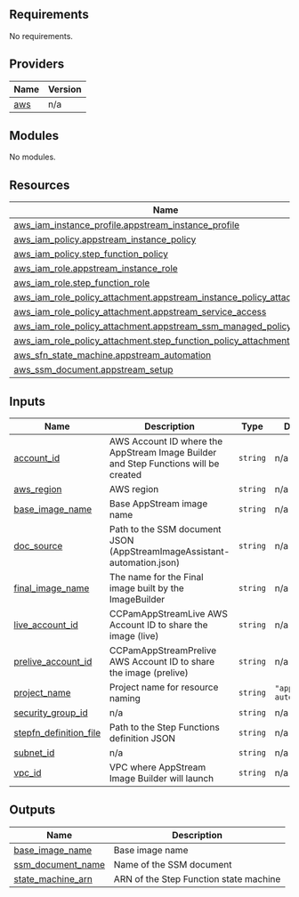 <!-- BEGIN_TF_DOCS -->
## Requirements

No requirements.

## Providers

| Name | Version |
|------|---------|
| <a name="provider_aws"></a> [aws](#provider\_aws) | n/a |

## Modules

No modules.

## Resources

| Name | Type |
|------|------|
| [aws_iam_instance_profile.appstream_instance_profile](https://registry.terraform.io/providers/hashicorp/aws/latest/docs/resources/iam_instance_profile) | resource |
| [aws_iam_policy.appstream_instance_policy](https://registry.terraform.io/providers/hashicorp/aws/latest/docs/resources/iam_policy) | resource |
| [aws_iam_policy.step_function_policy](https://registry.terraform.io/providers/hashicorp/aws/latest/docs/resources/iam_policy) | resource |
| [aws_iam_role.appstream_instance_role](https://registry.terraform.io/providers/hashicorp/aws/latest/docs/resources/iam_role) | resource |
| [aws_iam_role.step_function_role](https://registry.terraform.io/providers/hashicorp/aws/latest/docs/resources/iam_role) | resource |
| [aws_iam_role_policy_attachment.appstream_instance_policy_attachment](https://registry.terraform.io/providers/hashicorp/aws/latest/docs/resources/iam_role_policy_attachment) | resource |
| [aws_iam_role_policy_attachment.appstream_service_access](https://registry.terraform.io/providers/hashicorp/aws/latest/docs/resources/iam_role_policy_attachment) | resource |
| [aws_iam_role_policy_attachment.appstream_ssm_managed_policy](https://registry.terraform.io/providers/hashicorp/aws/latest/docs/resources/iam_role_policy_attachment) | resource |
| [aws_iam_role_policy_attachment.step_function_policy_attachment](https://registry.terraform.io/providers/hashicorp/aws/latest/docs/resources/iam_role_policy_attachment) | resource |
| [aws_sfn_state_machine.appstream_automation](https://registry.terraform.io/providers/hashicorp/aws/latest/docs/resources/sfn_state_machine) | resource |
| [aws_ssm_document.appstream_setup](https://registry.terraform.io/providers/hashicorp/aws/latest/docs/resources/ssm_document) | resource |

## Inputs

| Name | Description | Type | Default | Required |
|------|-------------|------|---------|:--------:|
| <a name="input_account_id"></a> [account\_id](#input\_account\_id) | AWS Account ID where the AppStream Image Builder and Step Functions will be created | `string` | n/a | yes |
| <a name="input_aws_region"></a> [aws\_region](#input\_aws\_region) | AWS region | `string` | n/a | yes |
| <a name="input_base_image_name"></a> [base\_image\_name](#input\_base\_image\_name) | Base AppStream image name | `string` | n/a | yes |
| <a name="input_doc_source"></a> [doc\_source](#input\_doc\_source) | Path to the SSM document JSON (AppStreamImageAssistant-automation.json) | `string` | n/a | yes |
| <a name="input_final_image_name"></a> [final\_image\_name](#input\_final\_image\_name) | The name for the Final image built by the ImageBuilder | `string` | n/a | yes |
| <a name="input_live_account_id"></a> [live\_account\_id](#input\_live\_account\_id) | CCPamAppStreamLive AWS Account ID to share the image (live) | `string` | n/a | yes |
| <a name="input_prelive_account_id"></a> [prelive\_account\_id](#input\_prelive\_account\_id) | CCPamAppStreamPrelive AWS Account ID to share the image (prelive) | `string` | n/a | yes |
| <a name="input_project_name"></a> [project\_name](#input\_project\_name) | Project name for resource naming | `string` | `"appstream-automation"` | no |
| <a name="input_security_group_id"></a> [security\_group\_id](#input\_security\_group\_id) | n/a | `string` | n/a | yes |
| <a name="input_stepfn_definition_file"></a> [stepfn\_definition\_file](#input\_stepfn\_definition\_file) | Path to the Step Functions definition JSON | `string` | n/a | yes |
| <a name="input_subnet_id"></a> [subnet\_id](#input\_subnet\_id) | n/a | `string` | n/a | yes |
| <a name="input_vpc_id"></a> [vpc\_id](#input\_vpc\_id) | VPC where AppStream Image Builder will launch | `string` | n/a | yes |

## Outputs

| Name | Description |
|------|-------------|
| <a name="output_base_image_name"></a> [base\_image\_name](#output\_base\_image\_name) | Base image name |
| <a name="output_ssm_document_name"></a> [ssm\_document\_name](#output\_ssm\_document\_name) | Name of the SSM document |
| <a name="output_state_machine_arn"></a> [state\_machine\_arn](#output\_state\_machine\_arn) | ARN of the Step Function state machine |
<!-- END_TF_DOCS -->